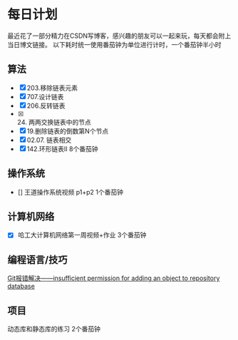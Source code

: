 # 每日计划
最近花了一部分精力在CSDN写博客，感兴趣的朋友可以一起来玩，每天都会附上当日博文链接。
以下耗时统一使用番茄钟为单位进行计时，一个番茄钟半小时
## 算法
- [x] 203.移除链表元素
- [x] 707.设计链表
- [x] 206.反转链表
- [x] 24. 两两交换链表中的节点
- [x] 19.删除链表的倒数第N个节点
- [x] 02.07. 链表相交
- [x] 142.环形链表II
8个番茄钟
## 操作系统
- [] 王道操作系统视频 p1+p2 1个番茄钟
## 计算机网络
- [x] 哈工大计算机网络第一周视频+作业  3个番茄钟
## 编程语言/技巧
[Git报错解决——insufficient permission for adding an object to repository database](https://blog.csdn.net/EJoft/article/details/122979768)
## 项目
动态库和静态库的练习 2个番茄钟